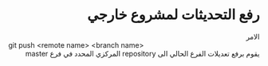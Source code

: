 # <div dir="rtl">رفع التحديثات لمشروع خارجي</div>

<div dir="rtl">
الامر
<div dir="ltr">
git push &ltremote name&gt &ltbranch name&gt
</div>
يقوم برفع تعديلات الفرع الحالي الى repository المركزي المحدد في فرع master
</div>